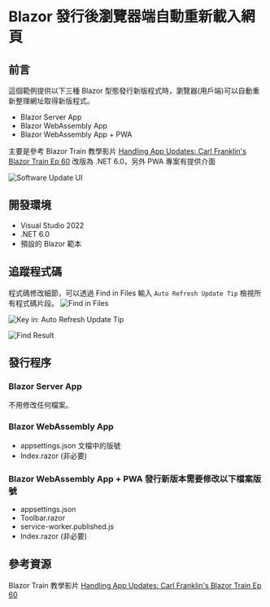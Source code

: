 # Blazor 發行後瀏覽器端自動重新載入網頁

## 前言
這個範例提供以下三種 Blazor 型態發行新版程式時，瀏覽器(用戶端)可以自動重新整理網址取得新版程式。
-   Blazor Server App
-   Blazor WebAssembly App
-   Blazor WebAssembly App + PWA

主要是參考 Blazor Train 教學影片 [Handling App Updates: Carl Franklin's Blazor Train Ep 60](https://www.youtube.com/watch?v=IdauS04L7H8)
改版為 .NET 6.0，另外 PWA 專案有提供介面

![Software Update UI](https://i.imgur.com/IR15aLk.png)


## 開發環境
- Visual Studio 2022
- .NET 6.0
- 預設的 Blazor 範本


## 追蹤程式碼

程式碼修改細節，可以透過 Find in Files 輸入 `Auto Refresh Update Tip`
檢視所有程式碼片段。
![Find in Files](https://i.imgur.com/wzU4sgu.png)

![Key in: Auto Refresh Update Tip](https://i.imgur.com/6WYaAZ4.png)

![Find Result](https://i.imgur.com/st7s85A.png)


## 發行程序

### Blazor Server App 
不用修改任何檔案。

### Blazor WebAssembly App
-   appsettings.json 文檔中的版號
-   Index.razor (非必要)
    
### Blazor WebAssembly App + PWA 發行新版本需要修改以下檔案版號

-   appsettings.json
-   Toolbar.razor
-   service-worker.published.js
-   Index.razor (非必要)

## 參考資源
Blazor Train 教學影片 [Handling App Updates: Carl Franklin's Blazor Train Ep 60](https://www.youtube.com/watch?v=IdauS04L7H8)